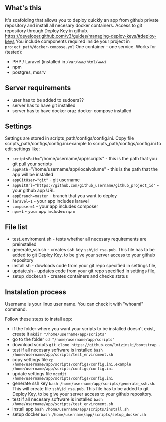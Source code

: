 ## What's this
It's scafolding that allows you to deploy quickly an app from github private repository and install all necesary docker containers.
Access to git repository through Deploy Key in github.
https://developer.github.com/v3/guides/managing-deploy-keys/#deploy-keys
You include components required inside your project in `project_path/docker-compose.yml`
One container - one service.
Works for (tested):
 * PHP / Laravel  (installed in `/var/www/html/www`)
 * npm
 * postgres, mssrv

## Server requirements
 * user has to be added to sudoers??
 * server has to have git installed
 * server has to have docker oraz docker-compose installed

## Settings
Settings are stored in scripts_path/configs/config.ini. 
Copy file scripts_path/configs/config.ini.example to scripts_path/configs/config.ini to edit settings like:
 * `scriptsPath`="/home/username/app/scripts"         - this is the path that you git pull your scripts
 * `appPath`="/home/username/app/localvolume"         - this is the path that the app will be installed
 * `appGitUser="git"`                                 - git username
 * `appGitUrl="https://github.com/github_username/github_project_id"` - your github app URL
 * `appBranch=master`                                 - branch that you want to deploy
 * `laravel=1`                                        - your app includes laravel
 * `composer=1`                                       - your app includes composer
 * `npm=1`                                            - your app includes npm

## File list
 * test_enviroment.sh - tests whether all necesary requirements are preinstalled
 * generate_ssh.sh - creates ssh key `ssh\id_rsa.pub`. This file has to be added to git Deploy Key, to be give your server access to your github repository
 * install.sh - dowloads code from your git repo specified in settings file,
 * update.sh - updates code from your git repo specified in settings file,
 * setup_docker.sh - creates containers and checks status
 
## Instalation process
Username is your linux user name. You can check it with "whoami" command.

Follow these steps to install app:
 * if the folder where you want your scripts to be installed doesn't exist, create it `mkdir "/home/username/app/scripts"`
 * go to the folder  `cd "/home/username/app/scripts"`
 * download scripts `git clone https://github.com/lmizinski/bootstrap .`
 * test if all necesary software is installed `bash /home/username/app/scripts/test_enviroment.sh`
 * copy settings file `cp /home/username/app/scripts/configs/config.ini.example /home/username/app/scripts/configs/config.ini`
 * update settings file `mcedit /home/username/app/scripts/configs/config.ini`
 * generate ssh key `bash /home/username/app/scripts/generate_ssh.sh`. This will create file `ssh\id_rsa.pub`. This file has to be added to git Deploy Key, to be give your server access to your github repository.
 * test if all necesary software is installed `bash /home/username/app/scripts/test_enviroment.sh`
 * install app `bash /home/username/app/scripts/install.sh`
 * setup docker `bash /home/username/app/scripts/setup_docker.sh` 